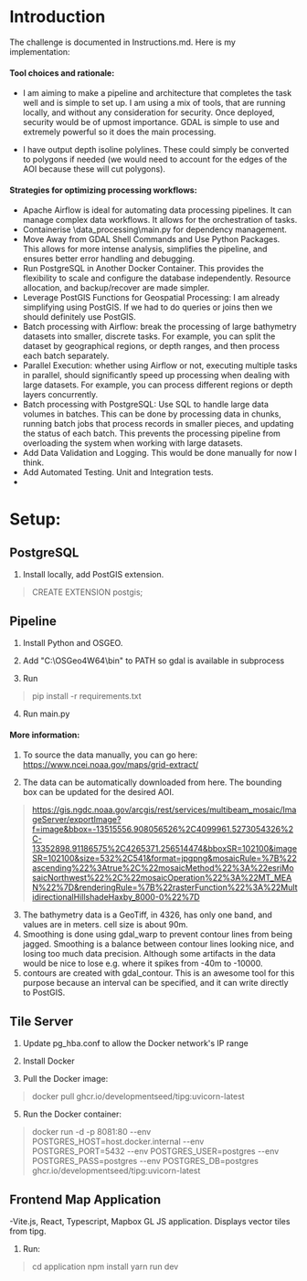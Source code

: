 # Introduction
The challenge is documented in Instructions.md. Here is my implementation:

 #### Tool choices and rationale:
 - I am aiming to make a pipeline and architecture that completes the task well and is simple to set up. I am using a mix of tools, that are running locally, and without any consideration for security. Once deployed, security would be of upmost importance. GDAL is simple to use and extremely powerful so it does the main processing.

 - I have output depth isoline polylines. These could simply be converted to polygons if needed (we would need to account for the edges of the AOI because these will cut polygons).

#### Strategies for optimizing processing workflows:
- Apache Airflow is ideal for automating data processing pipelines. It can manage complex data workflows. It allows for the orchestration of tasks.
- Containerise \data_processing\main.py for dependency management.
- Move Away from GDAL Shell Commands and Use Python Packages. This allows for more intense analysis, simplifies the pipeline, and ensures better error handling and debugging.
- Run PostgreSQL in Another Docker Container. This provides the flexibility to scale and configure the database independently. Resource allocation, and backup/recover are made simpler.
- Leverage PostGIS Functions for Geospatial Processing: I am already simplifying using PostGIS. If we had to do queries or joins then we should definitely use PostGIS.
- Batch processing with Airflow:  break the processing of large bathymetry datasets into smaller, discrete tasks. For example, you can split the dataset by geographical regions, or depth ranges, and then process each batch separately.
- Parallel Execution: whether using Airflow or not, executing multiple tasks in parallel, should significantly speed up processing when dealing with large datasets. For example, you can process different regions or depth layers concurrently.
- Batch processing with PostgreSQL: Use SQL to handle large data volumes in batches. This can be done by processing data in chunks, running batch jobs that process records in smaller pieces, and updating the status of each batch. This prevents the processing pipeline from overloading the system when working with large datasets.
- Add Data Validation and Logging. This would be done manually for now I think.
- Add Automated Testing. Unit and Integration tests.
- 
# Setup:

  

## PostgreSQL

1. Install locally, add PostGIS extension.

> CREATE EXTENSION postgis;

  

## Pipeline

1. Install Python and OSGEO.

2. Add "C:\OSGeo4W64\bin" to PATH so gdal is available in subprocess

3. Run

> pip install -r requirements.txt

4. Run main.py

  

#### More information:

1. To source the data manually, you can go here: https://www.ncei.noaa.gov/maps/grid-extract/

2. The data can be automatically downloaded from here. The bounding box can be updated for the desired AOI.
>https://gis.ngdc.noaa.gov/arcgis/rest/services/multibeam_mosaic/ImageServer/exportImage?f=image&bbox=-13515556.908056526%2C4099961.5273054326%2C-13352898.91186575%2C4265371.256514474&bboxSR=102100&imageSR=102100&size=532%2C541&format=jpgpng&mosaicRule=%7B%22ascending%22%3Atrue%2C%22mosaicMethod%22%3A%22esriMosaicNorthwest%22%2C%22mosaicOperation%22%3A%22MT_MEAN%22%7D&renderingRule=%7B%22rasterFunction%22%3A%22MultidirectionalHillshadeHaxby_8000-0%22%7D
3. The bathymetry data is a GeoTiff, in 4326, has only one band, and values are in meters. cell size is about 90m.
4. Smoothing is done using gdal_warp to prevent contour lines from being jagged. Smoothing is a balance between contour lines looking nice, and losing too much data precision. Although some artifacts in the data would be nice to lose e.g. where it spikes from -40m to -10000.
5. contours are created with gdal_contour. This is an awesome tool for this purpose because an interval can be specified, and it can write directly to PostGIS.


## Tile Server

1. Update pg_hba.conf to allow the Docker network's IP range

2. Install Docker

3. Pull the Docker image:
> docker pull ghcr.io/developmentseed/tipg:uvicorn-latest

5. Run the Docker container:
> docker run -d -p 8081:80 --env POSTGRES_HOST=host.docker.internal --env POSTGRES_PORT=5432 --env POSTGRES_USER=postgres --env POSTGRES_PASS=postgres --env POSTGRES_DB=postgres ghcr.io/developmentseed/tipg:uvicorn-latest

  

## Frontend Map Application
-Vite.js, React, Typescript, Mapbox GL JS application. Displays vector tiles from tipg.

1. Run:
> cd application
> npm install
> yarn run dev

